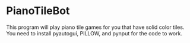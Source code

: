 # PianoTileBot
This program will play piano tile games for you that have solid color tiles.
You need to install pyautogui, PILLOW, and pynput for the code to work.
